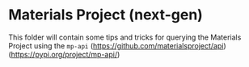# Materials Project (next-gen)

This folder will contain some tips and tricks for querying the Materials Project using the `mp-api` (https://github.com/materialsproject/api) (https://pypi.org/project/mp-api/)